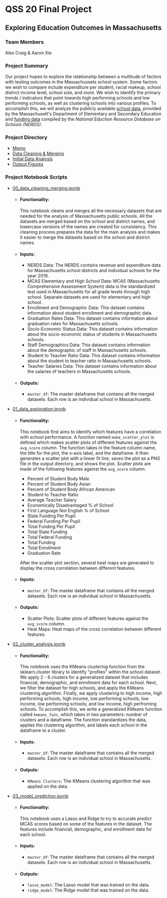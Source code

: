 # QSS 20 Final Project

## Exploring Education Outcomes in Massachusetts

### Team Members

Alex Craig & Aaron Xie

### Project Summary

Our project hopes to explore the relationship between a multitude of factors with testing outcomes in the Massachussets school system. Some factors we wish to compare include expenditure per student, racial makeup, school district income level, school size, and more. We wish to identify the primary trends / indicators that point towards high performing schools and low performing schools, as well as clustering schools into various profiles. To accomplish this, we will analyze the publicly available [school data](https://www.doe.mass.edu/SchDistrictData.html), provided by the Massachusett's Department of Elementary and Secondary Education and [funding data](https://edunomicslab.org/nerds/) compiled by the _National Eduction Resource Database on Schools (NERDS)_.

### Project Directory

- [Memo](https://www.overleaf.com/read/hvfwqpmshnnk)
- [Data Cleaning & Merging](https://github.com/alexcraig043/qss-20-final-project/blob/main/src/code/00_data_cleaning_merging.ipynb)
- [Initial Data Analysis](https://github.com/alexcraig043/qss-20-final-project/blob/main/src/code/01_data_exploration.ipynb)
- [Output Figures](https://github.com/alexcraig043/qss-20-final-project/tree/main/src/output/figures)

### Project Notebook Scripts

- [00_data_cleaning_merging.ipynb](https://github.com/alexcraig043/qss-20-final-project/blob/main/src/code/00_data_cleaning_merging.ipynb)

  - #### Functionality:

    This notebook cleans and merges all the necessary datasets that are needed for the analysis of Massachusetts public schools. All the datasets are merged based on the school and district names, and lowercase versions of the names are created for consistency. This cleaning process prepares the data for the main analysis and makes it easier to merge the datasets based on the school and district names.

  - #### Inputs:

    - NERDS Data: The NERDS contains revenue and expenditure data for Massachusetts school districts and individual schools for the year 2019.
    - MCAS Elementary and High School Data: MCAS (Massachusetts Comprehensive Assessment System) data is the standardized test used in Massachusetts for all grade levels through high school. Separate datasets are used for elementary and high school.
    - Enrollment and Demographic Data: This dataset contains information about student enrollment and demographic data.
    - Graduation Rates Data: This dataset contains information about graduation rates for Massachusetts schools.
    - Socio-Economic Status Data: This dataset contains information about the socio-economic status of students in Massachusetts schools.
    - Staff Demographics Data: This dataset contains information about the demographic of staff in Massachusetts schools.
    - Student to Teacher Ratio Data: This dataset contains information about the student to teacher ratio in Massachusetts schools.
    - Teacher Salaries Data: This dataset contains information about the salaries of teachers in Massachusetts schools.

  - #### Outputs:
    - `master_df`: The master dataframe that contains all the merged datasets. Each row is an individual school in Massachusetts.

- [01_data_exploration.ipynb](https://github.com/alexcraig043/qss-20-final-project/blob/main/src/code/01_data_exploration.ipynb)

  - #### Functionality:

    This notebook first aims to identify which features have a correlation with school performance. A function named `make_scatter_plot` is defined which makes scatter plots of different features against the `avg_score` column. The function takes in the feature column name, the title for the plot, the x-axis label, and the dataframe. It then generates a scatter plot with a linear fit line, saves the plot as a PNG file in the output directory, and shows the plot. Scatter plots are made of the following features against the `avg_score` column:

    - Percent of Student Body Male
    - Percent of Student Body Asian
    - Percent of Student Body African American
    - Student to Teacher Ratio
    - Average Teacher Salary
    - Economically Disadvantaged % of School
    - First Language Not English % of School
    - State Funding Per Pupil
    - Federal Funding Per Pupil
    - Total Funding Per Pupil
    - Total State Funding
    - Total Federal Funding
    - Total Funding
    - Total Enrollment
    - Graduation Rate

    After the scatter plot section, several heat maps are generated to display the cross correlation between different features.

  - #### Inputs:

    - `master_df`: The master dataframe that contains all the merged datasets. Each row is an individual school in Massachusetts.

  - #### Outputs:

    - Scatter Plots: Scatter plots of different features against the `avg_score` column.
    - Heat Maps: Heat maps of the cross correlation between different features.

- [02_cluster_analysis.ipynb](https://github.com/alexcraig043/qss-20-final-project/blob/main/src/code/02_cluster_analysis.ipynb)
  - #### Functionality:
    This notebook uses the KMeans clustering function from the sklearn.cluster library to identify "profiles" within the school dataset. We apply 2 - 6 clusters for a generalized dataset that includes financial, demographic, and enrollment data for each school. Next, we filter the dataset for high schools, and apply the KMeans clustering algorithm. Finally, we apply clustering to high income, high performing schools; high income, low performing schools; low income, low performing schools; and low income, high perfroming schools. To accomplish this, we write a generalized KMeans function called `kmeans_func`, which takes in two parameters: number of clusters and a dataframe. The function standardizes the data, applies the clustering algorithm, and labels each school in the dataframe to a cluster.

  - #### Inputs:
    - `master_df`: The master dataframe that contains all the merged datasets. Each row is an individual school in Massachusetts.

  - #### Outputs:
    - `KMeans Clusters`: The KMeans clustering algorithm that was applied on the data.

- [03_model_prediction.ipynb](https://github.com/alexcraig043/qss-20-final-project/blob/main/src/code/03_model_prediction.ipynb)
  - #### Functionality:
    This notebook uses a Lasso and Ridge to try to accurate predict MCAS scores based on some of the features in the dataset. The features include financial, demographic, and enrollment data for each school. 

  - #### Inputs:
    - `master_df`: The master dataframe that contains all the merged datasets. Each row is an individual school in Massachusetts.

  - #### Outputs:
    - `lasso_model`: The Lasso model that was trained on the data.
    - `ridge_model`: The Ridge model that was trained on the data.